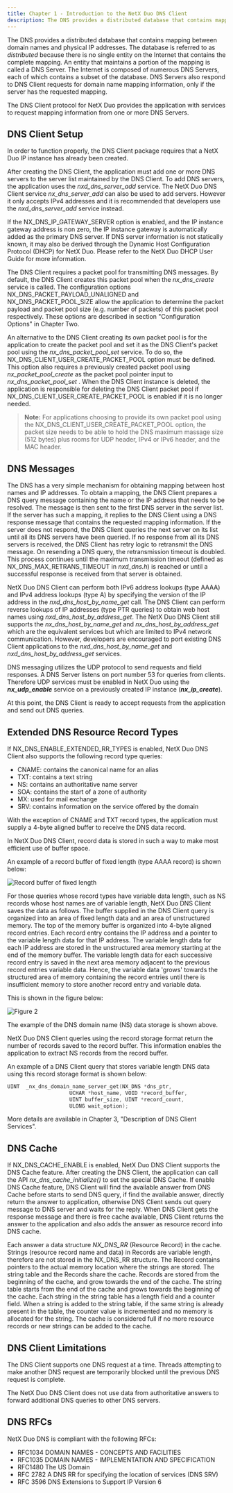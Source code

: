 ```yaml
---
title: Chapter 1 - Introduction to the NetX Duo DNS Client
description: The DNS provides a distributed database that contains mapping between domain names and physical IP addresses.
---
```



The DNS provides a distributed database that contains mapping between domain names and physical IP addresses. The database is referred to as *distributed* because there is no single entity on the Internet that contains the complete mapping. An entity that maintains a portion of the mapping is called a DNS Server. The Internet is composed of numerous DNS Servers, each of which contains a subset of the database. DNS Servers also respond to DNS Client requests for domain name mapping information, only if the server has the requested mapping.

The DNS Client protocol for NetX Duo provides the application with services to request mapping information from one or more DNS Servers.

## DNS Client Setup

In order to function properly, the DNS Client package requires that a NetX Duo IP instance has already been created.

After creating the DNS Client, the application must add one or more DNS servers to the server list maintained by the DNS Client. To add DNS servers, the application uses the *nxd_dns_server_add* service. The NetX Duo DNS Client service *nx_dns_server_add* can also be used to add servers. However it only accepts IPv4 addresses and it is recommended that developers use the *nxd_dns_server_add* service instead.

If the NX_DNS_IP_GATEWAY_SERVER option is enabled, and the IP instance gateway address is non zero, the IP instance gateway is automatically added as the primary DNS server. If DNS server information is not statically known, it may also be derived through the Dynamic Host Configuration Protocol (DHCP) for NetX Duo. Please refer to the NetX Duo DHCP User Guide for more information.

The DNS Client requires a packet pool for transmitting DNS messages. By default, the DNS Client creates this packet pool when the *nx_dns_create* service is called. The configuration options NX_DNS_PACKET_PAYLOAD_UNALIGNED and NX_DNS_PACKET_POOL_SIZE allow the application to determine the packet payload and packet pool size (e.g. number of packets) of this packet pool respectively. These options are described in section "Configuration Options" in Chapter Two.

An alternative to the DNS Client creating its own packet pool is for the application to create the packet pool and set it as the DNS Client's packet pool using the *nx_dns_packet_pool_set* service. To do so, the NX_DNS_CLIENT_USER_CREATE_PACKET_POOL option must be defined. This option also requires a previously created packet pool using *nx_packet_pool_create* as the packet pool pointer input to *nx_dns_packet_pool_set* . When the DNS Client instance is deleted, the application is responsible for deleting the DNS Client packet pool if NX_DNS_CLIENT_USER_CREATE_PACKET_POOL is enabled if it is no longer needed.

> **Note:** For applications choosing to provide its own packet pool using the NX_DNS_CLIENT_USER_CREATE_PACKET_POOL option, the packet size needs to be able to hold the DNS maximum massage size (512 bytes) plus rooms for UDP header, IPv4 or IPv6 header, and the MAC header.

## DNS Messages

The DNS has a very simple mechanism for obtaining mapping between host names and IP addresses. To obtain a mapping, the DNS Client prepares a DNS query message containing the name or the IP address that needs to be resolved. The message is then sent to the first DNS server in the server list. If the server has such a mapping, it replies to the DNS Client using a DNS response message that contains the requested mapping information. If the server does not respond, the DNS Client queries the next server on its list until all its DNS servers have been queried. If no response from all its DNS servers is received, the DNS Client has retry logic to retransmit the DNS message. On resending a DNS query, the retransmission timeout is doubled. This process continues until the maximum transmission timeout (defined as NX_DNS_MAX_RETRANS_TIMEOUT in *nxd_dns.h*) is reached or until a successful response is received from that server is obtained.

NetX Duo DNS Client can perform both IPv6 address lookups (type AAAA) and IPv4 address lookups (type A) by specifying the version of the IP address in the *nxd_dns_host_by_name_get* call. The DNS Client can perform reverse lookups of IP addresses (type PTR queries) to obtain web host names using *nxd_dns_host_by_address_get*. The NetX Duo DNS Client still supports the *nx_dns_host_by_name_get* and *nx_dns_host_by_address_get* which are the equivalent services but which are limited to IPv4 network communication. However, developers are encouraged to port existing DNS Client applications to the *nxd_dns_host_by_name_get* and *nxd_dns_host_by_address_get* services.

DNS messaging utilizes the UDP protocol to send requests and field responses. A DNS Server listens on port number 53 for queries from clients. Therefore UDP services must be enabled in NetX Duo using the ***nx_udp_enable*** service on a previously created IP instance (***nx_ip_create***).

At this point, the DNS Client is ready to accept requests from the application and send out DNS queries.

## Extended DNS Resource Record Types

If NX_DNS_ENABLE_EXTENDED_RR_TYPES is enabled, NetX Duo DNS Client also supports the following record type queries:

- CNAME: contains the canonical name for an alias
- TXT: contains a text string
- NS: contains an authoritative name server
- SOA: contains the start of a zone of authority
- MX: used for mail exchange
- SRV: contains information on the service offered by the domain

With the exception of CNAME and TXT record types, the application must supply a 4-byte aligned buffer to receive the DNS data record.

In NetX Duo DNS Client, record data is stored in such a way to make most efficient use of buffer space.

An example of a record buffer of fixed length (type AAAA record) is shown below:

![Record buffer of fixed length](media/image2.png)

For those queries whose record types have variable data length, such as NS records whose host names are of variable length, NetX Duo DNS Client saves the data as follows. The buffer supplied in the DNS Client query is organized into an area of fixed length data and an area of unstructured memory. The top of the memory buffer is organized into 4-byte aligned record entries. Each record entry contains the IP address and a pointer to the variable length data for that IP address. The variable length data for each IP address are stored in the unstructured area memory starting at the end of the memory buffer. The variable length data for each successive record entry is saved in the next area memory adjacent to the previous record entries variable data. Hence, the variable data 'grows' towards the structured area of memory containing the record entries until there is insufficient memory to store another record entry and variable data.

This is shown in the figure below:

![Figure 2](media/image3.png)

The example of the DNS domain name (NS) data storage is shown above.

NetX Duo DNS Client queries using the record storage format return the number of records saved to the record buffer. This information enables the application to extract NS records from the record buffer.

An example of a DNS Client query that stores variable length DNS data using this record storage format is shown below:

```C
UINT  _nx_dns_domain_name_server_get(NX_DNS *dns_ptr, 
                    UCHAR *host_name, VOID *record_buffer, 
                    UINT buffer_size, UINT *record_count, 
                    ULONG wait_option);
```


More details are available in Chapter 3, "Description of DNS Client Services".

## DNS Cache

If NX_DNS_CACHE_ENABLE is enabled, NetX Duo DNS Client supports the DNS Cache feature. After creating the DNS Client, the application can call the API *nx_dns_cache_initialize()* to set the special DNS Cache. If enable DNS Cache feature, DNS Client will find the available answer from DNS Cache before starts to send DNS query, if find the available answer, directly return the answer to application, otherwise DNS Client sends out query message to DNS server and waits for the reply. When DNS Client gets the response message and there is free cache available, DNS Client returns the answer to the application and also adds the answer as resource record into DNS cache.

Each answer a data structure *NX_DNS_RR* (Resource Record) in the cache. Strings (resource record name and data) in Records are variable length, therefore are not stored in the NX_DNS_RR structure. The Record contains pointers to the actual memory location where the strings are stored. The string table and the Records share the cache. Records are stored from the beginning of the cache, and grow towards the end of the cache. The string table starts from the end of the cache and grows towards the beginning of the cache. Each string in the string table has a length field and a counter field. When a string is added to the string table, if the same string is already present in the table, the counter value is incremented and no memory is allocated for the string. The cache is considered full if no more resource records or new strings can be added to the cache.

## DNS Client Limitations

The DNS Client supports one DNS request at a time. Threads attempting to make another DNS request are temporarily blocked until the previous DNS request is complete.

The NetX Duo DNS Client does not use data from authoritative answers to forward additional DNS queries to other DNS servers.

## DNS RFCs

NetX Duo DNS is compliant with the following RFCs:

- RFC1034 DOMAIN NAMES - CONCEPTS AND FACILITIES
- RFC1035 DOMAIN NAMES - IMPLEMENTATION AND SPECIFICATION
- RFC1480 The US Domain
- RFC 2782 A DNS RR for specifying the location of services (DNS SRV)
- RFC 3596 DNS Extensions to Support IP Version 6